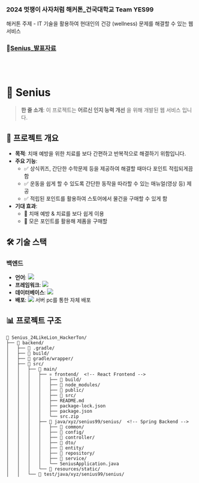 ### 2024 멋쟁이 사자처럼 해커톤_건국대학교 Team YES99
해커톤 주제 - IT 기술을 활용하여 현대인의 건강 (wellness) 문제를 해결할 수 있는 웹 서비스
<br>
### 📢[Senius_발표자료](https://github.com/ChabinHwang/Senius_24LikeLion_HackerTon/blob/main/%EA%B1%B4%EA%B5%AD%EB%8C%80%ED%95%99%EA%B5%90(%EC%84%9C%EC%9A%B8%EC%BA%A0%ED%8D%BC%EC%8A%A4)_YES99_Senius.pdf)
<br><br>

# 📘 Senius


> **한 줄 소개**: 이 프로젝트는 **어르신 인지 능력 개선** 을 위해 개발된 웹 서비스 입니다.


## 📝 프로젝트 개요

- **목적**: 치매 예방을 위한 치료를 보다 간편하고 반복적으로 해결하기 위함입니다.
- **주요 기능**:
  - ✅ 상식퀴즈, 간단한 수학문제 등을 제공하여 해결할 때마다 포인트 적립되게끔 함
  - ✅ 운동을 쉽게 할 수 있도록 간단한 동작을 따라할 수 있는 매뉴얼(영상 등) 제공
  - ✅ 적립된 포인트를 활용하여 스토어에서 물건을 구매할 수 있게 함
- **기대 효과**:
  - 🌟 치매 예방 & 치료를 보다 쉽게 이용
  - 🌟 모은 포인트를 활용해 제품을 구매할 


## 🛠️ 기술 스택

### 백엔드
- **언어**: <img src="https://skillicons.dev/icons?i=java,js,css,html">
- **프레임워크**: <img src="https://skillicons.dev/icons?i=spring,react">
- **데이터베이스**: <img src="https://skillicons.dev/icons?i=mysql">
- **배포**: <img src="https://skillicons.dev/icons?i=ubuntu"> 서버 pc를 통한 자체 배포


## 📊 프로젝트 구조

```plaintext
📂 Senius_24LikeLion_HackerTon/
├── 📂 backend/
│   ├── 📂 .gradle/
│   ├── 📂 build/
│   ├── 📂 gradle/wrapper/
│   ├── 📂 src/
│   │   ├── 📂 main/
│   │   │   ├── ⚛️ frontend/  <!-- React Frontend -->
│   │   │   │   ├── 📂 build/
│   │   │   │   ├── 📂 node_modules/
│   │   │   │   ├── 📂 public/
│   │   │   │   ├── 📂 src/
│   │   │   │   ├── README.md
│   │   │   │   ├── package-lock.json
│   │   │   │   ├── package.json
│   │   │   │   └── src.zip
│   │   │   ├── 🌱 java/xyz/senius99/senius/  <!-- Spring Backend -->
│   │   │   │   ├── 📂 common/
│   │   │   │   ├── 📂 config/
│   │   │   │   ├── 📂 controller/
│   │   │   │   ├── 📂 dto/
│   │   │   │   ├── 📂 entity/
│   │   │   │   ├── 📂 repository/
│   │   │   │   ├── 📂 service/
│   │   │   │   └── SeniusApplication.java
│   │   │   └── 📂 resources/static/
│   │   └── 📂 test/java/xyz/senius99/senius/

```


